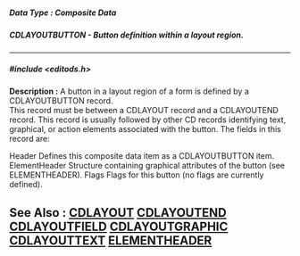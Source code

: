 ##### Data Type : Composite Data
##### CDLAYOUTBUTTON - Button definition within a layout region.
---
##### #include <editods.h>
**Description :**
A button in a layout region of a form is defined by a CDLAYOUTBUTTON record.  
This record must be between a CDLAYOUT record and a CDLAYOUTEND record.  This 
record is usually followed by other CD records identifying text,  graphical, or 
action elements associated with the button.  The fields in this record are:

Header Defines this composite data item as a CDLAYOUTBUTTON item.
ElementHeader Structure containing graphical attributes of the button (see 
ELEMENTHEADER).
Flags Flags for this button (no flags are currently defined).

**See Also :**
[CDLAYOUT](D:/md_files/CDLAYOUT.md)
[CDLAYOUTEND](D:/md_files/CDLAYOUTEND.md)
[CDLAYOUTFIELD](D:/md_files/CDLAYOUTFIELD.md)
[CDLAYOUTGRAPHIC](D:/md_files/CDLAYOUTGRAPHIC.md)
[CDLAYOUTTEXT](D:/md_files/CDLAYOUTTEXT.md)
[ELEMENTHEADER](D:/md_files/ELEMENTHEADER.md)
---
